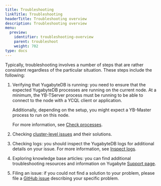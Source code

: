 ```yaml
---
title: Troubleshooting
linkTitle: Troubleshooting
headerTitle: Troubleshooting overview
description: Troubleshooting overview
menu:
  preview:
    identifier: troubleshooting-overview
    parent: troubleshoot
    weight: 702
type: docs
---
```


Typically, troubleshooting involves a number of steps that are rather consistent regardless of the particular situation. These steps include the following:

1. Verifying that YugabyteDB is running: you need to ensure that the expected YugabyteDB processes are running on the current node. At a minimum, the YB-TServer process must be running to be able to connect to the node with a YCQL client or application.

   Additionally, depending on the setup, you might expect a YB-Master process to run on this node.

   For more information, see [Check processes](../nodes/check-processes/).

2. Checking [cluster-level issues](../cluster/) and their solutions.

3. Checking logs: you should inspect the YugabyteDB logs for additional details on your issue. For more information, see [Inspect logs](../nodes/check-logs/).

4. Exploring knowledge base articles: you can find additional troubleshooting resources and information on Yugabyte [Support page](https://support.yugabyte.com/).

5. Filing an issue: if you could not find a solution to your problem, please file a [GitHub issue](https://github.com/yugabyte/yugabyte-db/issues) describing your specific problem.